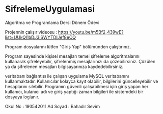 # SifrelemeUygulamasi
Algoritma ve Programlama Dersi Dönem Ödevi

Projennin çalışır videosu : https://youtu.be/m5Bf2_439wE?list=UUkQl1bDJ3iSWYTDIJef8eOQ

Program dosyalarını lütfen "Giriş Yap" bölümünden çalıştırınız.

Program sayesinde kişisel mesajları temel şifreleme algoritmalarını kullanarak şifreleyebilir, 
şifrelenmiş mesajlarınızı da çözebilirsiniz. Çözülen ya da şifrelenen mesajları bilgisayarınıza kaydedebilirsiniz. 

veritabanı bağlantısı ile çalışan uygulama MySQL veritabanını kullanmaktadır. 
Kullanıcılar kolayca kayıt olabilir, bilgilerini güncelleyebilir ve hesaplarını silebilir. 
Programın güvenli çalışabilmesi için giriş yapan her kullanıcı, kulanıcı adı ve giriş yaptığı 
zaman bilgileri ile sistemdeki bir dosyaya loglanır.

Okul No  : 190542011 Ad Soyad : Bahadır Sevim
